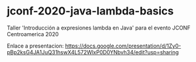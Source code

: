 # jconf-2020-java-lambda-basics

Taller 'Introducción a expresiones lambda en Java' para el evento JCONF Centroamerica 2020

Enlace a presentacion: https://docs.google.com/presentation/d/1Zy0-pBp2ksG4JA1JuQ31hswX4L572WlxP0D0YNbvh34/edit?usp=sharing
